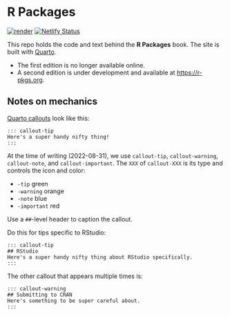 # R Packages

<!-- badges: start -->

[![render](https://github.com/hadley/r-pkgs/actions/workflows/render.yaml/badge.svg)](https://github.com/hadley/r-pkgs/actions/workflows/render.yaml) [![Netlify Status](https://api.netlify.com/api/v1/badges/a5dbbee9-7396-4e7f-8ce7-6abd362d9752/deploy-status)](https://app.netlify.com/sites/r-pkgs/deploys)

<!-- badges: end -->

This repo holds the code and text behind the **R Packages** book.
The site is built with [Quarto](https://quarto.org).

-   The first edition is no longer available online.
-   A second edition is under development and available at <https://r-pkgs.org>.

## Notes on mechanics

[Quarto callouts](https://quarto.org/docs/authoring/callouts.html) look like this:

```         
::: callout-tip
Here's a super handy nifty thing!
:::
```

At the time of writing (2022-08-31), we use `callout-tip`, `callout-warning`, `callout-note`, and `callout-important`.
The `XXX` of `callout-XXX` is its type and controls the icon and color:

-   `-tip` green
-   `-warning` orange
-   `-note` blue
-   `-important` red

Use a `##`-level header to caption the callout.

Do this for tips specific to RStudio:

```         
::: callout-tip
## RStudio
Here's a super handy nifty thing about RStudio specifically.
:::
```

The other callout that appears multiple times is:

```         
::: callout-warning
## Submitting to CRAN
Here's something to be super careful about.
:::
```
